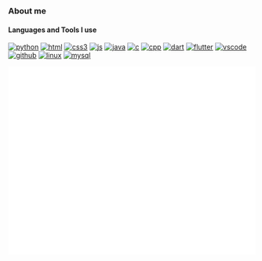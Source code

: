 ### About me
#### Languages and Tools I use
[![python](https://img.shields.io/badge/python-43cba2?style=for-the-badge&logo=python&logoColor=white)]()
[![html](https://img.shields.io/badge/html-43cba2?style=for-the-badge&logo=html5&logoColor=white)]()
[![css3](https://img.shields.io/badge/css3-43cba2?style=for-the-badge&logo=css3&logoColor=white)]()
[![js](https://img.shields.io/badge/JavaScript-43cba2?style=for-the-badge&logo=javascript&logoColor=white)]()
[![java](https://img.shields.io/badge/java-43cba2?style=for-the-badge&logo=java&logoColor=white)]()
[![c](https://img.shields.io/badge/c-43cba2?style=for-the-badge&logo=c&logoColor=white)]()
[![cpp](https://img.shields.io/badge/c++-43cba2?style=for-the-badge&logo=c%2b%2b&logoColor=white)]()
[![dart](https://img.shields.io/badge/dart-43cba2?style=for-the-badge&logo=dart&logoColor=white)]()
[![flutter](https://img.shields.io/badge/flutter-43cba2?style=for-the-badge&logo=flutter&logoColor=white)]()
[![vscode](https://img.shields.io/badge/visual%20studio%20code-43cba2?style=for-the-badge&logo=visualstudiocode&logoColor=white)]()
[![github](https://img.shields.io/badge/github-43cba2?style=for-the-badge&logo=github&logoColor=white)]()
[![linux](https://img.shields.io/badge/linux-43cba2?style=for-the-badge&logo=linux&logoColor=white)]()
[![mysql](https://img.shields.io/badge/mysql-43cba2?style=for-the-badge&logo=mysql&logoColor=white)]()


<img align="center" src="./github-metrics.svg" alt="Metrics" >
</div>
